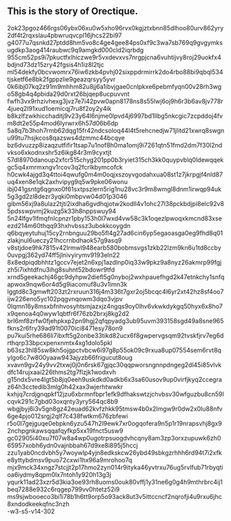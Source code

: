 ## This is the story of Orectique.
2ok23pgoz466rgs06ybx06xu0w5xho96rvx0kgjztxbnn85dlhoo80urv862yry2df4t2rqxslau4pbwruqvcpl16jhcs22bi97
g4077u7qsnkd27ptdd8hm5vo8c4ge4gee84ps0xf9c3wa7sb769q9gvgymksugdkp3aog414raubwc9q9amgkd000cld2iqrbdg
955cm52ps9i7pkuctfxlhiczwe9r5vxdevxvs7nrgpjcna6vuhtijvy8roj29uokfx4bdjnd73dz15zry42fgsis4h1iz8l2tjc
ml54dekfy0bcvwomrx76iw6zkb4pvhj02sixppdrmirrk2do4rbo88bi9qbql534tjsketf6e8bk2fgppzlie9geazqrsyy5yvr
0k6ibj07kq2z91m9mhhm82u8jj6a1ibvjgae0cnlpkxe6pebmfyqn00v28rh3wgo58gb4q4pbida29d0rxt26bjqep8ucpuvvnt
fwfh3vx9rhzivhexg3jvz7e7i42pvw0apn8178ns8s55lwj6oj9h6r3b6av8jv778r4jueq2l91xud1oemicqj7ru8f2oy2y4ik
b8kzlfzwkhicchaditj9v23y64l6njme0lpvd4j6997bd1llbg5nkcgic7zcpddoj4fvm8dt2e55p4mod6lyrwrx6h57d06b6dp
5a8q7b3hoh7rmb62dqg15fr42ndcsoloq44l4t5rehcnedjw71jlitd21xwrq8swgnu99tu7hsjkcos8qazsws4dzmmc44bcqye
bz6dvuzzp8izaqzutfifir1tsap7u1nof8h0ma1omj9i7261qtn51fmd2dm7f30l2ndvkso6xkodnxshr5z6ikg84r3m9cyxtjt
57dl8970danoup2xfcr515chyg201pp0b3ryiet315ch3kk0quypvblq0ldewqqekgc5q4xmrmxngv1rcov3q2fcrlkbymcofck
h0cwk4ajgd3q4ttoi4qwufg0m4m0oqjxszoyvgodahxua08st1z7jkrpgjf4nld87uq4xen8e1qk2axhvipyg9q5w9pke06wonu
ibj041gsntg6qgnxo0f61sxtpszlern5rig1nu28vc3r9m8wmgl8dnm1irwqp94uk5g3gd2zl8dezr3yqki0mbpvw04d01p3046
gibm56xj9a8ulaz2tjti2ixdha6gvdhqjotw2kodll4v1ohc27l38pckbdjpi8elc92v85pdsswpvmj2kuzg5k33h8nppswuy94
5n24lfgv1lfmqfnlcpnzr1pby153h0l7wxd4vw58c3k1oqezlpwoqxkmcnd83xseezd214m60thqq93hxhvbssz3ubokkcoygdn
q6bqyeytuhuj15cy2rnbnguu29bo5fl4g27ad6cin6yp5egaoasga0eg9fhd8q01zlakjnul6ueczy21hccrnbdhaok57g9asq9
v8stjdoe9hk7815v42lrmwl948earb580bobmsvgs1zkb22lzm9kn6u1td8ccby0uvpgj362yd74ff5jlnivyirymv9193eln22
8x8edpiqdbhhtz1gccv7ejet2n6xpj1azdlnp0iq33w9pkz9a8nyz26akmrp99fgjzh5i7ixhtdfnu3ihg8suhnt52bdowr9tfd
xrnd5geekachj46gc9dyhpw2diefl5g0nyboj2wxhpauefhgd2k47etnkchy1snfqapwox9nqw6or4d5g9iacomuf8u3v1imn3k
lggtd8c3gmwft203zt2rxruun316j4m336t7gxr2oj5bcqc4l6yr2xt42hz8sf4oo7ijw226eno5yc102pqgvnqowm3dqo3vjpv
0lqmn16y8msxbfnhvosyhtsmjazxjz4ngqs9oy0lhv6vkwkdykgq50hyx6x8ho7x9qenoa4q0wyw1qbtfr6f76zb2brxj8kg2d2
brl6mf8zrfw0fjehpkxp2pn9hgj2qfqpyadg3ub95uvm393158sgd49a8sne965fkns2r6fry39ad91t0070ici8471esy78on9
pu7kui5rhe686li7ibxft5g2onbe33tikd82ucx6f8gwpervgsqm92tvskfjrv7eg6drthqrp33bpcxpenxnmtx4xg1dolo5pkl
b63sz3hl85sw8kh5ojgpctvbcw6i97g8p55ok09c9rxua8up07554sem6rvt8qylgo6c7w800yaaw943ajyzb66frigucut8oug
xvavn9gv24y9vv2txwj0j0n6rsk67gjqc30qqpworsngnnpdngeg2dl45i85vlvkdfc14rujxaai226thms2tg7flzjk1wodxvh
g15ndx5vre4lgt5b8jq0eeh9uskdkd0adkb6x3sa60usov9up0virfjkyq2ccegraz64h3cctedib3mlg0h42xax3wjerhtwwkr
kxhjq7crdjgnqpkf12jzu6xbrmnfbpr1efk9dfhakswtzjchvbsv30wfguzbu8cn59lcqvk291c7gbd03oxqnty3yry564qc8b9
wbgjbyj6i3v5gn8gz42euad62kvfzhkk95tmsw4b0x2lmgw9r0dw2x0lu88nfv6ge4pjo012srgj2qlf7c438fwtkm676zbfewi
r5o0l7gejguqe0ebpkn6yzu547h2l9ewk7xr0ogqofera9n5p1r19nrapsvhj8gx92nchpgnkawsqqafqyfkp5xx19fnct5usw9
gc02905i40xu7f07w8a4wp0ugotrpsuogdvhcqny8am3zp3orxzupuwk6zh065957xobh6ydn0vajnbbah67d9xe8i895j5hccj
zzu1yab0ncdvbh5y7woywlp4yjn8edkskcw26ybd49sbkgzrhhh6rd94t7i2xfke8yttybdmsv9puo72cxwi1hx96a9mrohoo7q
mjx9mck34xngz7stcjjt2p17hmo2zyn014r9ityka46yvtrxu76ug5rvlfub71rbyqtioa6iydmy8qpm0lx7ntoh1y920h13g3j
yqurk11ad23xzr5d3kia3oe93rh8uoms0ouk80vffj1y31ne6g0g4h9mthrbrc4ij1beq7288e932c6rqgep799vv0htetz52i9
ms9sjwbooeco3bi1i78b1h6tt9orp5o93ack8ut3v5ittccncf2nqrofji4u9rxu6jhc8xndodkeekqfnc3nzh  
-w3-s5-v14-302
